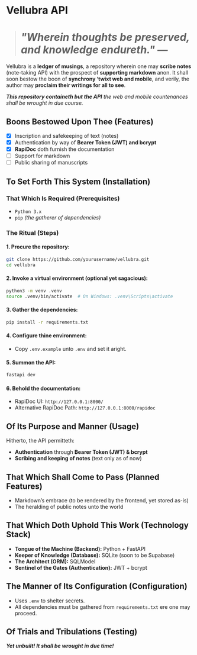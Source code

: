 
# Vellubra API

> # ***"Wherein thoughts be preserved, and knowledge endureth." —***


Vellubra is a **ledger of musings**, a repository wherein one may **scribe notes** (note-taking API) with the prospect of **supporting markdown** anon. It shall soon bestow the boon of **synchrony ‘twixt web and mobile**, and verily, the author may **proclaim their writings for all to see**.

***This repository containeth but the API** the web and mobile countenances shall be wrought in due course.*

## Boons Bestowed Upon Thee (Features)
- [x] Inscription and safekeeping of text (notes)
- [x] Authentication by way of **Bearer Token (JWT) and bcrypt**
- [x] **RapiDoc** doth furnish the documentation
- [ ] Support for markdown
- [ ] Public sharing of manuscripts

## To Set Forth This System (Installation)
### That Which Is Required (Prerequisites)
- `Python 3.x`
- `pip` *(the gatherer of dependencies)*
### The Ritual (Steps)
#### 1. Procure the repository:
```sh
git clone https://github.com/yourusername/vellubra.git
cd vellubra
```
#### 2. Invoke a virtual environment (optional yet sagacious):
```sh
python3 -m venv .venv
source .venv/bin/activate  # On Windows: .venv\Scripts\activate
```
#### 3. Gather the dependencies:
```sh
pip install -r requirements.txt
```
#### 4. Configure thine environment:
- Copy `.env.example` unto `.env` and set it aright.
#### 5. Summon the API:
```sh
fastapi dev
```
#### 6. Behold the documentation:
- RapiDoc UI: `http://127.0.0.1:8000/`
- Alternative RapiDoc Path: `http://127.0.0.1:8000/rapidoc`

## Of Its Purpose and Manner (Usage)

Hitherto, the API permitteth:
- **Authentication** through **Bearer Token (JWT) & bcrypt**
- **Scribing and keeping of notes** (text only as of now)

## That Which Shall Come to Pass (Planned Features)
- Markdown’s embrace (to be rendered by the frontend, yet stored as-is)
- The heralding of public notes unto the world

## That Which Doth Uphold This Work (Technology Stack)
- **Tongue of the Machine (Backend):** Python + FastAPI
- **Keeper of Knowledge (Database):** SQLite (soon to be Supabase)
- **The Architect (ORM):** SQLModel
- **Sentinel of the Gates (Authentication):** JWT + bcrypt

## The Manner of Its Configuration (Configuration)
- Uses `.env` to shelter secrets.
- All dependencies must be gathered from `requirements.txt` ere one may proceed.

## Of Trials and Tribulations (Testing)
***Yet unbuilt! It shall be wrought in due time!***